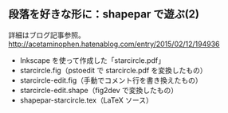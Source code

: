 ## 段落を好きな形に：shapepar で遊ぶ(2)

詳細はブログ記事参照。
http://acetaminophen.hatenablog.com/entry/2015/02/12/194936

- Inkscape を使って作成した「starcircle.pdf」
- starcircle.fig（pstoedit で starcircle.pdf を変換したもの）
- starcircle-edit.fig（手動でコメント行を書き換えたもの）
- starcircle-edit.shape（fig2dev で変換したもの）
- shapepar-starcircle.tex（LaTeX ソース）
